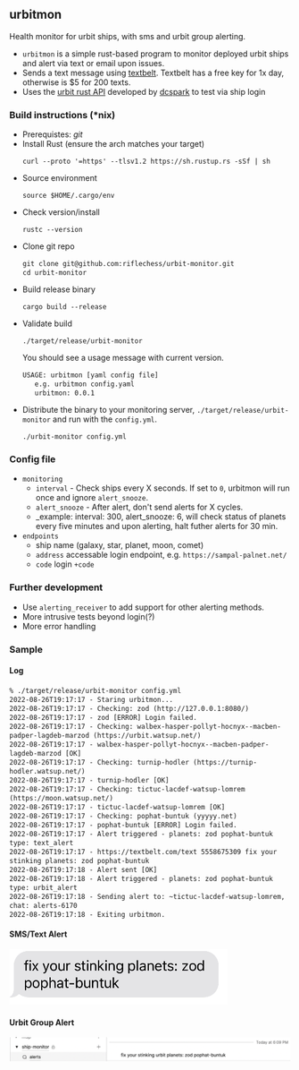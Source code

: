 ## urbitmon
Health monitor for urbit ships, with sms and urbit group alerting.

  - `urbitmon` is a simple rust-based program to monitor deployed urbit ships and alert via text or email upon issues.
  - Sends a text message using [textbelt](https://textbelt.com/). Textbelt has a free key for 1x day, otherwise is $5 for 200 texts.
  - Uses the [urbit rust API](https://github.com/robkorn/rust-urbit-http-api) developed by [dcspark](https://www.dcspark.io/) to test via ship login

### Build instructions (*nix)
  - Prerequistes: _git_
  - Install Rust (ensure the arch matches your target)
    ```shell
    curl --proto '=https' --tlsv1.2 https://sh.rustup.rs -sSf | sh
    ```
  - Source environment
    ```shell
    source $HOME/.cargo/env
    ```
  - Check version/install
    ```shell
    rustc --version
    ```
  - Clone git repo
    ```shell
    git clone git@github.com:riflechess/urbit-monitor.git
    cd urbit-monitor
    ```
  - Build release binary
    ```shell
    cargo build --release
    ```
  - Validate build
    ```shell
    ./target/release/urbit-monitor 
    ```
    You should see a usage message with current version.
    ```shell
    USAGE: urbitmon [yaml config file]
       e.g. urbitmon config.yaml
       urbitmon: 0.0.1 
    ```
  - Distribute the binary to your monitoring server, `./target/release/urbit-monitor` and run with the `config.yml`.
    ```shell
    ./urbit-monitor config.yml
    ```
### Config file
  - `monitoring`
    - `interval` - Check ships every X seconds. If set to `0`, urbitmon will run once and ignore `alert_snooze`.
    - `alert_snooze` - After alert, don't send alerts for X cycles.
    - _example: interval: 300, alert_snooze: 6, will check status of planets every five minutes and upon alerting, halt futher alerts for 30 min.
  - `endpoints`
    - ship name (galaxy, star, planet, moon, comet)
    - `address` accessable login endpoint, e.g. `https://sampal-palnet.net/`
    - `code` login `+code`

### Further development
  - Use `alerting_receiver` to add support for other alerting methods.
  - More intrusive tests beyond login(?)
  - More error handling

### Sample
#### Log
  ```shell
  % ./target/release/urbit-monitor config.yml
  2022-08-26T19:17:17 - Staring urbitmon...
  2022-08-26T19:17:17 - Checking: zod (http://127.0.0.1:8080/)
  2022-08-26T19:17:17 - zod [ERROR] Login failed.
  2022-08-26T19:17:17 - Checking: walbex-hasper-pollyt-hocnyx--macben-padper-lagdeb-marzod (https://urbit.watsup.net/)
  2022-08-26T19:17:17 - walbex-hasper-pollyt-hocnyx--macben-padper-lagdeb-marzod [OK]
  2022-08-26T19:17:17 - Checking: turnip-hodler (https://turnip-hodler.watsup.net/)
  2022-08-26T19:17:17 - turnip-hodler [OK]
  2022-08-26T19:17:17 - Checking: tictuc-lacdef-watsup-lomrem (https://moon.watsup.net/)
  2022-08-26T19:17:17 - tictuc-lacdef-watsup-lomrem [OK]
  2022-08-26T19:17:17 - Checking: pophat-buntuk (yyyyy.net)
  2022-08-26T19:17:17 - pophat-buntuk [ERROR] Login failed.
  2022-08-26T19:17:17 - Alert triggered - planets: zod pophat-buntuk  type: text_alert
  2022-08-26T19:17:17 - https://textbelt.com/text 5558675309 fix your stinking planets: zod pophat-buntuk
  2022-08-26T19:17:18 - Alert sent [OK]
  2022-08-26T19:17:18 - Alert triggered - planets: zod pophat-buntuk  type: urbit_alert
  2022-08-26T19:17:18 - Sending alert to: ~tictuc-lacdef-watsup-lomrem, chat: alerts-6170
  2022-08-26T19:17:18 - Exiting urbitmon.
```
#### SMS/Text Alert
![](img/sms-alert.jpg?raw=true)
#### Urbit Group Alert
![](img/group-alert.png?raw=true)
